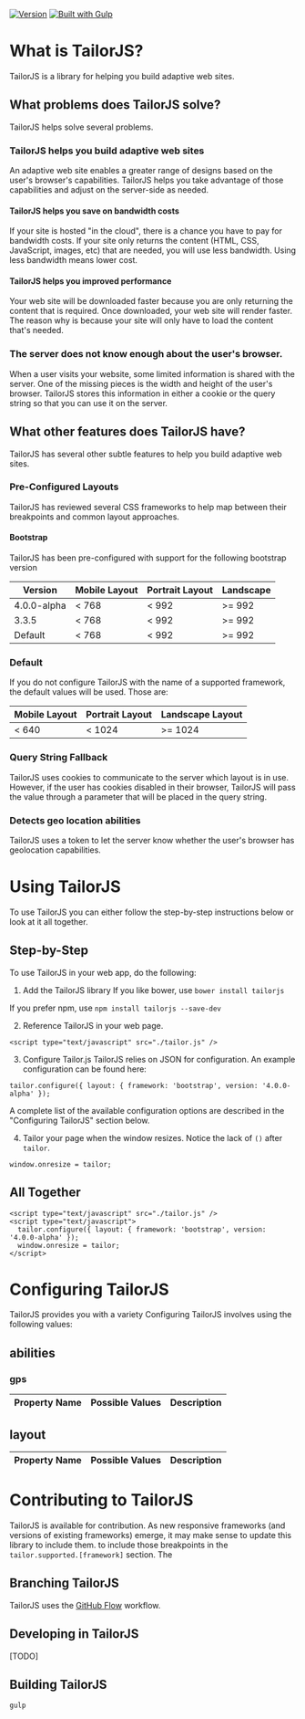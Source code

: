 [![Version](http://img.shields.io/badge/version-0.5.0-yellow.svg?style=flat)](https://www.ecofic.com)
[![Built with Gulp](https://img.shields.io/badge/built%20with-gulp-green.svg)](http://gulpjs.com/)

# What is TailorJS?
TailorJS is a library for helping you build adaptive web sites.

## What problems does TailorJS solve?
TailorJS helps solve several problems.

### TailorJS helps you build adaptive web sites
An adaptive web site enables a greater range of designs based on the user's browser's capabilities.
TailorJS helps you take advantage of those capabilities and adjust on the server-side as needed.

#### TailorJS helps you save on bandwidth costs
If your site is hosted "in the cloud", there is a chance you have to pay for bandwidth costs. If your site
only returns the content (HTML, CSS, JavaScript, images, etc) that are needed, you will use less bandwidth. Using
less bandwidth means lower cost.

#### TailorJS helps you improved performance
Your web site will be downloaded faster because you are only returning the content that is required. Once downloaded,
your web site will render faster. The reason why is because your site will only have to load the content that's needed.

### The server does not know enough about the user's browser.
When a user visits your website, some limited information is shared with the server. One of the missing
pieces is the width and height of the user's browser. TailorJS stores this information in either a cookie or
the query string so that you can use it on the server.

## What other features does TailorJS have?
TailorJS has several other subtle features to help you build adaptive web sites.

### Pre-Configured Layouts
TailorJS has reviewed several CSS frameworks to help map between their breakpoints and common layout approaches. 

#### Bootstrap
TailorJS has been pre-configured with support for the following bootstrap version

| Version     | Mobile Layout    | Portrait Layout | Landscape |
|-------------|------------------|-----------------|-----------|
| 4.0.0-alpha | < 768            | < 992           | >= 992    |
| 3.3.5       | < 768            | < 992           | >= 992    |
| Default     | < 768            | < 992           | >= 992    |

### Default
If you do not configure TailorJS with the name of a supported framework, the default values will be used. Those are:

| Mobile Layout | Portrait Layout | Landscape Layout |
| --------------|-----------------|------------------|
| < 640         | < 1024          | >= 1024          |

### Query String Fallback
TailorJS uses cookies to communicate to the server which layout is in use. However,
if the user has cookies disabled in their browser, TailorJS will pass the value through 
a parameter that will be placed in the query string.

### Detects geo location abilities
TailorJS uses a token to let the server know whether the user's browser has geolocation capabilities.

# Using TailorJS
To use TailorJS you can either follow the step-by-step instructions below or look at it all together.

## Step-by-Step
To use TailorJS in your web app, do the following:

1. Add the TailorJS library
If you like bower, use `bower install tailorjs`

If you prefer npm, use `npm install tailorjs --save-dev`

2. Reference TailorJS in your web page.

`<script type="text/javascript" src="./tailor.js" />`
	
3. Configure Tailor.js
TailorJS relies on JSON for configuration. An example configuration can be found here:

`tailor.configure({ layout: { framework: 'bootstrap', version: '4.0.0-alpha' });`


A complete list of the available configuration options are described in the "Configuring TailorJS" 
section below.

4. Tailor your page when the window resizes. Notice the lack of `()` after `tailor`.

`window.onresize = tailor;`

## All Together
```
<script type="text/javascript" src="./tailor.js" />
<script type="text/javascript">
  tailor.configure({ layout: { framework: 'bootstrap', version: '4.0.0-alpha' });
  window.onresize = tailor;
</script>
```

# Configuring TailorJS
TailorJS provides you with a variety
Configuring TailorJS involves using the following values:

## abilities

### gps

| Property Name | Possible Values | Description |
|---------------|-----------------|-------------|


## layout

| Property Name | Possible Values | Description |
|---------------|-----------------|-------------|


# Contributing to TailorJS
TailorJS is available for contribution. As new responsive frameworks (and versions of existing frameworks) emerge, 
it may make sense to update this library to include them. 
to include those breakpoints in the `tailor.supported.[framework]` section. The 

## Branching TailorJS
TailorJS uses the [GitHub Flow](https://guides.github.com/introduction/flow/) workflow.

## Developing in TailorJS
[TODO]

## Building TailorJS

`gulp`
